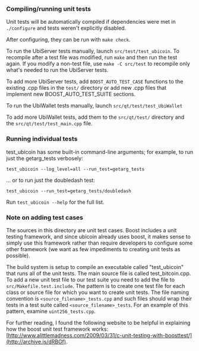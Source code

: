 ### Compiling/running unit tests

Unit tests will be automatically compiled if dependencies were met in `./configure`
and tests weren't explicitly disabled.

After configuring, they can be run with `make check`.

To run the UbiServer tests manually, launch `src/test/test_ubicoin`. To recompile
after a test file was modified, run `make` and then run the test again. If you
modify a non-test file, use `make -C src/test` to recompile only what's needed
to run the UbiServer tests.

To add more UbiServer tests, add `BOOST_AUTO_TEST_CASE` functions to the existing
.cpp files in the `test/` directory or add new .cpp files that
implement new BOOST_AUTO_TEST_SUITE sections.

To run the UbiWallet tests manually, launch `src/qt/test/test_UbiWallet`

To add more UbiWallet tests, add them to the `src/qt/test/` directory and
the `src/qt/test/test_main.cpp` file.

### Running individual tests

test_ubicoin has some built-in command-line arguments; for
example, to run just the getarg_tests verbosely:

    test_ubicoin --log_level=all --run_test=getarg_tests

... or to run just the doubledash test:

    test_ubicoin --run_test=getarg_tests/doubledash

Run `test_ubicoin --help` for the full list.

### Note on adding test cases

The sources in this directory are unit test cases.  Boost includes a
unit testing framework, and since ubicoin already uses boost, it makes
sense to simply use this framework rather than require developers to
configure some other framework (we want as few impediments to creating
unit tests as possible).

The build system is setup to compile an executable called "test_ubicoin"
that runs all of the unit tests.  The main source file is called
test_bitcoin.cpp. To add a new unit test file to our test suite you need
to add the file to `src/Makefile.test.include`. The pattern is to create
one test file for each class or source file for which you want to create
unit tests.  The file naming convention is `<source_filename>_tests.cpp`
and such files should wrap their tests in a test suite
called `<source_filename>_tests`. For an example of this pattern,
examine `uint256_tests.cpp`.

For further reading, I found the following website to be helpful in
explaining how the boost unit test framework works:
[http://www.alittlemadness.com/2009/03/31/c-unit-testing-with-boosttest/](http://archive.is/dRBGf).
